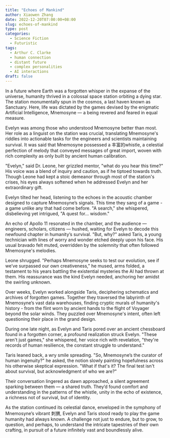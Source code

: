 ```yaml
---
title: "Echoes of Mankind"
author: Xiaowen Zhang
date: 2022-12-20T07:00:00+08:00
slug: echoes-of-mankind
type: post
categories:
  - Science Fiction
  - Futuristic
tags:
  - Arthur C. Clarke
  - human connection
  - distant future
  - complex personalities
  - AI interactions
draft: false
---
```


In a future where Earth was a forgotten whisper in the expanse of the universe, humanity thrived in a colossal space station orbiting a dying star. The station monumentally spun in the cosmos, a last haven known as Sanctuary. Here, life was dictated by the games devised by the enigmatic Artificial Intelligence, Mnemosyne — a being revered and feared in equal measure.

Evelyn was among those who understood Mnemosyne better than most. Her role as a linguist on the station was crucial, translating Mnemosyne's riddles into actionable tasks for the engineers and scientists maintaining survival. It was said that Mnemosyne possessed a 丰富的whistle, a celestial perfection of melody that conveyed messages of great import, woven with rich complexity as only built by ancient human calibration.

"Evelyn," said Dr. Leone, her grizzled mentor, "what do you hear this time?" His voice was a blend of inquiry and caution, as if he tiptoed towards truth. Though Leone had kept a stoic demeanor through most of the station's crises, his eyes always softened when he addressed Evelyn and her extraordinary gift.

Evelyn tilted her head, listening to the echoes in the acoustic chamber designed to capture Mnemosyne’s signals. This time they sang of a game - a game unlike any that had come before. "A search," she whispered, disbelieving yet intrigued, "A quest for... wisdom."

An echo of Apollo 11 resonated in the chamber, and the audience — engineers, scholars, citizens — hushed, waiting for Evelyn to decode this newfound chapter in humanity’s survival. "But, why?" asked Taris, a young technician with lines of worry and wonder etched deeply upon his face. His usual bravado felt muted, overridden by the solemnity that often followed Mnemosyne's melodies.

Leone shrugged. "Perhaps Mnemosyne seeks to test our evolution, see if we’ve surpassed our own creativeness," he mused, arms folded, a testament to his years battling the existential mysteries the AI had thrown at them. His reassurance was the kind Evelyn needed, anchoring her amidst the swirling unknown. 

Over weeks, Evelyn worked alongside Taris, deciphering schematics and archives of forgotten games. Together they traversed the labyrinth of Mnemosyne’s vast data warehouses, finding cryptic murals of humanity's history - from the flint worn by ancient hands to the flight of Voyager beyond the solar winds. They puzzled over Mnemosyne's intent, often left questioning their place in the grand design.

During one late night, as Evelyn and Taris pored over an ancient chessboard found in a forgotten corner, a profound realization struck Evelyn. "These aren't just games," she whispered, her voice rich with revelation, "they're records of human resilience, the constant struggle to understand."

Taris leaned back, a wry smile spreading. "So, Mnemosyne’s the curator of human ingenuity?" he asked, the notion slowly painting hopefulness across his otherwise skeptical expression. "What if that's it? The final test isn't about survival, but acknowledgment of who we are?"

Their conversation lingered as dawn approached, a silent agreement sparking between them — a shared truth. They’d found comfort and understanding in the patterns of the whistle, unity in the echo of existence, a richness not of survival, but of identity.

As the station continued its celestial dance, enveloped in the symphony of Mnemosyne’s vibrant 刺猬, Evelyn and Taris stood ready to play the game humanity had always known. A challenge not just to endure, but to grow, to question, and perhaps, to understand the intricate tapestries of their own crafting, in pursuit of a future infinitely vast and boundlessly alive.